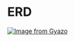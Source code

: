 # ERD
[![Image from Gyazo](https://i.gyazo.com/3423b154983a58dc8fad8f5c9eaacddf.png)](https://gyazo.com/3423b154983a58dc8fad8f5c9eaacddf)
